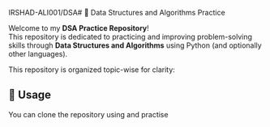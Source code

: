 IRSHAD-ALI001/DSA# 🧠 Data Structures and Algorithms Practice

Welcome to my **DSA Practice Repository**!  
This repository is dedicated to practicing and improving problem-solving skills through **Data Structures and Algorithms** using Python (and optionally other languages).



This repository is organized topic-wise for clarity:



## 🚀 Usage

You can clone the repository using and practise
